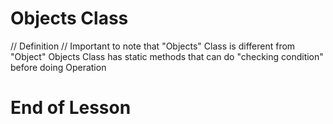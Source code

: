 # Objects Class

// Definition //
Important to note that "Objects" Class is different from "Object"
Objects Class has static methods that can do "checking condition" before doing Operation



# End of Lesson